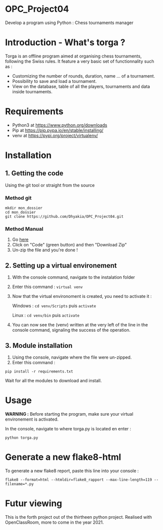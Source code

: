 # OPC_Project04
Develop a program using Python : Chess tournaments manager


# Introduction -  What's torga ?

Torga is an offline program aimed at organising chess tournaments, following the Swiss rules. 
It feature a very basic set of functionnality such as :
* Customizing the number of rounds, duration, name ... of a tournament.
* Possibility to save and load a tournament.
* View on the database, table of all the players, tournaments and data inside tournaments.


# Requirements

* Python3 at https://www.python.org/downloads
* Pip at https://pip.pypa.io/en/stable/installing/
* venv at https://pypi.org/project/virtualenv/


# Installation

## 1. Getting the code

Using the git tool or straight from the source

### Method git
```
mkdir mon_dossier
cd mon_dossier
git clone https://github.com/Dhyakia/OPC_Project04.git
```
### Method Manual
1. Go [here](https://github.com/Dhyakia/OPC_Project04)
2. Click on "Code" (green button) and then "Download Zip"
3. Un-zip the file and you're done !

## 2. Setting up a virtual environement
1. With the console command, navigate to the instalation folder
2. Enter this command : ```virtual venv```
3. Now that the virtual environoment is created, you need to activate it :

   Windows : ```cd venv/Scripts``` puis ```activate```
   
   Linux : ```cd venv/bin``` puis ```activate```
   
4. You can now see the (venv) written at the very left of the line in the console command, signaling the success of the operation.

## 3. Module installation

1. Using the console, navigate where the file were un-zipped.
2. Enter this command :
```
pip install -r requirements.txt
```
Wait for all the modules to download and install.

# Usage

<b>WARNING :</b> Before starting the program, make sure your virtual environement is activated.

In the console, navigate to where torga.py is located en enter :
```
python torga.py
```


# Generate a new flake8-html

To generate a new flake8 report, paste this line into your console :
```
flake8 --format=html --htmldir=flake8_rapport --max-line-length=119 --filename=*.py
```


# Futur viewing

This is the forth project out of the thirtheen python project.
Realised with OpenClassRoom, more to come in the year 2021.